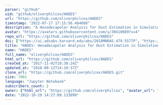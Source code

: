 ```yaml
---
parser: "github"
uid: "github/oliverphilcox/HADES"
url: "https://github.com/oliverphilcox/HADES"
timestamp: "2022-07-17 17:15:56.464688"
description: "A Hexadecapolar Analysis for Dust Estimation in Simulations (of CMB B-mode thermal dust emission)"
avatar: "https://avatars.githubusercontent.com/u/30410089?v=4"
repo_url: "https://github.com/oliverphilcox/HADES"
doi: ["https://ui.adsabs.harvard.edu/abs/2018MNRAS.479.5577P", "https://ui.adsabs.harvard.edu/abs/2019ascl.soft09005P/abstract"]
title: "HADES: Hexadecapolar Analysis for Dust Estimation in Simulations (of CMB B-mode thermal dust emission)"
name: "HADES"
full_name: "oliverphilcox/HADES"
html_url: "https://github.com/oliverphilcox/HADES"
created_at: "2017-11-02T18:30:24Z"
updated_at: "2018-09-12T14:10:37Z"
clone_url: "https://github.com/oliverphilcox/HADES.git"
size: 7001
language: "Jupyter Notebook"
subscribers_count: 2
owner: {"html_url": "https://github.com/oliverphilcox", "avatar_url": "https://avatars.githubusercontent.com/u/30410089?v=4", "login": "oliverphilcox", "type": "User"}
date: "2022-10-29 14:27:09.133899"
---
```

